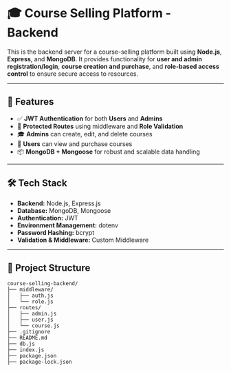 # 🎓 Course Selling Platform - Backend

This is the backend server for a course-selling platform built using **Node.js**, **Express**, and **MongoDB**. It provides functionality for **user and admin registration/login**, **course creation and purchase**, and **role-based access control** to ensure secure access to resources.

---

## 🚀 Features

- ✅ **JWT Authentication** for both **Users** and **Admins**
- 🔐 **Protected Routes** using middleware and **Role Validation**
- 🎓 **Admins** can create, edit, and delete courses
- 🛒 **Users** can view and purchase courses
- 📦 **MongoDB + Mongoose** for robust and scalable data handling

---

## 🛠️ Tech Stack

- **Backend:** Node.js, Express.js  
- **Database:** MongoDB, Mongoose  
- **Authentication:** JWT  
- **Environment Management:** dotenv  
- **Password Hashing:** bcrypt  
- **Validation & Middleware:** Custom Middleware

---


## 📁 Project Structure

```text
course-selling-backend/
├── middleware/
│   ├── auth.js
│   └── role.js
├── routes/
│   ├── admin.js
│   ├── user.js
│   └── course.js
├── .gitignore
├── README.md
├── db.js
├── index.js
├── package.json
├── package-lock.json

